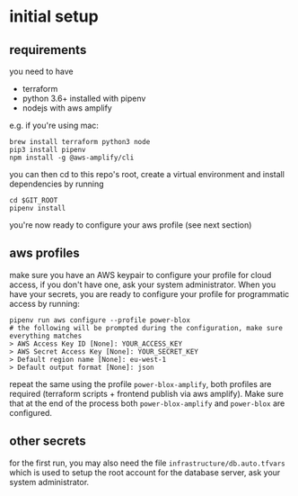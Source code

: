 # initial setup

## requirements

you need to have

- terraform
- python 3.6+ installed with pipenv
- nodejs with aws amplify

e.g. if you're using mac:

```shell
brew install terraform python3 node
pip3 install pipenv
npm install -g @aws-amplify/cli
```

you can then cd to this repo's root, create a virtual environment and install dependencies by running

```shell
cd $GIT_ROOT
pipenv install
```

you're now ready to configure your aws profile (see next section)

## aws profiles

make sure you have an AWS keypair to configure your profile for cloud access, if you don't have one, ask your system administrator. When you have your secrets, you are ready to configure your profile for programmatic access by running:

```shell
pipenv run aws configure --profile power-blox
# the following will be prompted during the configuration, make sure everything matches
> AWS Access Key ID [None]: YOUR_ACCESS_KEY
> AWS Secret Access Key [None]: YOUR_SECRET_KEY
> Default region name [None]: eu-west-1
> Default output format [None]: json
```

repeat the same using the profile `power-blox-amplify`, both profiles are required (terraform scripts + frontend publish via aws amplify). Make sure that at the end of the process both `power-blox-amplify` and `power-blox` are configured.

## other secrets

for the first run, you may also need the file `infrastructure/db.auto.tfvars` which is used to setup the root account for the database server, ask your system administrator.
